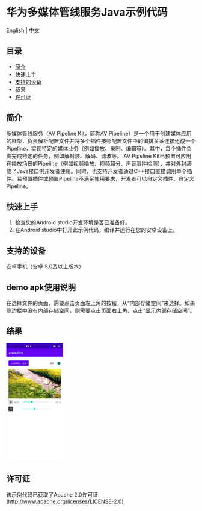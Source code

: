 # 华为多媒体管线服务Java示例代码

[English](README.md) | 中文

## 目录
 * [简介](#简介)
 * [快速上手](#快速上手)
 * [支持的设备](#支持的设备)
 * [结果](#结果)
 * [许可证](#许可证)

## 简介
多媒体管线服务（AV Pipeline Kit，简称AV Pipeline）是一个用于创建媒体应用的框架，负责解析配置文件并将多个插件按照配置文件中的编排关系连接组成一个Pipeline，实现特定的媒体业务（例如播放、录制、编辑等）。其中，每个插件负责完成特定的任务，例如解封装、解码、滤波等。
AV Pipeline Kit已预置可应用在播放场景的Pipeline（例如视频播放、视频超分、声音事件检测），并对外封装成了Java接口供开发者使用。同时，也支持开发者通过C++接口直接调用单个插件。若预置插件或预置Pipeline不满足使用要求，开发者可以自定义插件、自定义Pipeline。

## 快速上手
1. 检查您的Android studio开发环境是否已准备好。
2. 在Android studio中打开此示例代码，编译并运行在您的安卓设备上。

## 支持的设备
安卓手机（安卓 9.0及以上版本）

## demo apk使用说明
在选择文件的页面，需要点击页面左上角的按钮，从“内部存储空间”来选择。如果侧边栏中没有内部存储空间，则需要点击页面右上角，点击“显示内部存储空间”。

## 结果
<img src="AVPipelineResult.png" width="30%" height="30%">

## 许可证
该示例代码已获取了Apache 2.0许可证(http://www.apache.org/licenses/LICENSE-2.0)
